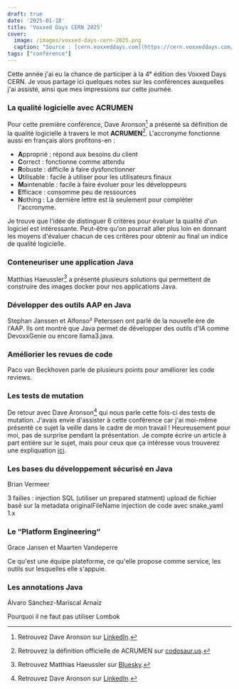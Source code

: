 ```yaml
---
draft: true
date: '2025-01-18'
title: 'Voxxed Days CERN 2025'
cover:
  image: /images/voxxed-days-cern-2025.png
  caption: "Source : [cern.voxxeddays.com](https://cern.voxxeddays.com/)"
tags: ["conférence"]
---
```

Cette année j'ai eu la chance de participer à la 4ᵉ édition des Voxxed Days CERN. Je vous partage ici quelques notes sur les conférences auxquelles j'ai assisté, ainsi que mes impressions sur cette journée.

### La qualité logicielle avec ACRUMEN

Pour cette première conférence, Dave Aronson[^1] a présenté sa définition de la qualité logicielle à travers le mot **ACRUMEN**[^2]. L'accronyme fonctionne aussi en français alors profitons-en :
- **A**pproprié : répond aux besoins du client
- **C**orrect : fonctionne comme attendu
- **R**obuste : difficile à faire dysfonctionner
- **U**tilisable : facile à utiliser pour les utilisateurs finaux
- **M**aintenable : facile à faire évoluer pour les développeurs
- **E**fficace : consomme peu de ressources
- **N**othing : La dernière lettre est là seulement pour compléter l'accronyme.

Je trouve que l'idée de distinguer 6 critères pour évaluer la qualité d'un logiciel est intéressante. Peut-être qu'on pourrait aller plus loin en donnant les moyens d'évaluer chacun de ces critères pour obtenir au final un indice de qualité logicielle.

[^1]: Retrouvez Dave Aronson sur [LinkedIn](https://www.linkedin.com/in/davearonson/).
[^2]: Retrouvez la définition officielle de ACRUMEN sur [codosaur.us](https://www.codosaur.us/acrumen).

### Conteneuriser une application Java

Matthias Haeussler[^3] a présenté plusieurs solutions qui permettent de construire des images docker pour nos applications Java.

[^3]: Retrouvez Matthias Haeussler sur [Bluesky](https://bsky.app/profile/maeddes.bsky.social).

### Développer des outils AAP en Java

Stephan Janssen et Alfonso² Peterssen ont parlé de la nouvelle ère de l'AAP. Ils ont montré que Java permet de développer des outils d'IA comme DevoxxGenie ou encore llama3.java.

### Améliorier les revues de code

Paco van Beckhoven parle de plusieurs points pour améliorer les code reviews.

### Les tests de mutation

De retour avec Dave Aronson[^1] qui nous parle cette fois-ci des tests de mutation. J'avais envie d'assister à cette conférence car j'ai moi-même présenté ce sujet la veille dans le cadre de mon travail ! Heureusement pour moi, pas de surprise pendant la présentation. Je compte écrire un article à part entière sur le sujet, mais pour ceux que ça intéresse vous trouverez une expliquation [ici]().

### Les bases du développement sécurisé en Java

Brian Vermeer

3 failles : injection SQL (utiliser un prepared statment)
upload de fichier basé sur la metadata originalFileName
injection de code avec snake_yaml 1.x

### Le “Platform Engineering“

Grace Jansen et Maarten Vandeperre

Ce qu'est une équipe plateforme, ce qu'elle propose comme service, les outils sur lesquelles elle s'appuie.

### Les annotations Java

Álvaro Sánchez-Mariscal Arnaiz

Pourquoi il ne faut pas utiliser Lombok

